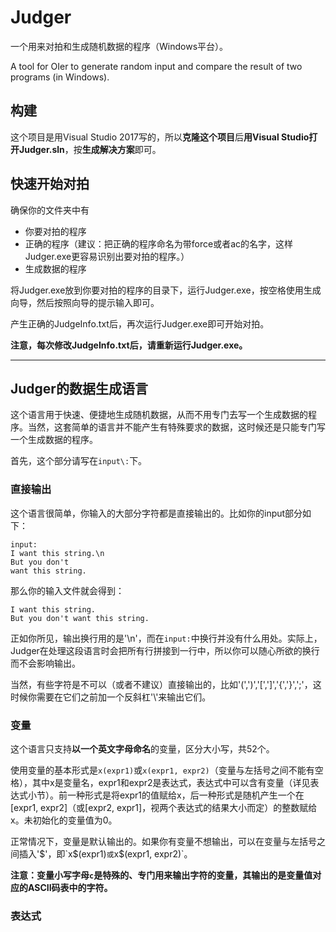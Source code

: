 # Judger
一个用来对拍和生成随机数据的程序（Windows平台）。

A tool for OIer to generate random input and compare the result of two programs (in Windows).

## 构建
这个项目是用Visual Studio 2017写的，所以**克隆这个项目**后**用Visual Studio打开Judger.sln**，按**生成解决方案**即可。

## 快速开始对拍
确保你的文件夹中有
* 你要对拍的程序
* 正确的程序（建议：把正确的程序命名为带force或者ac的名字，这样Judger.exe更容易识别出要对拍的程序。）
* 生成数据的程序

将Judger.exe放到你要对拍的程序的目录下，运行Judger.exe，按空格使用生成向导，然后按照向导的提示输入即可。

产生正确的JudgeInfo.txt后，再次运行Judger.exe即可开始对拍。

**注意，每次修改JudgeInfo.txt后，请重新运行Judger.exe。**

***

## Judger的数据生成语言
这个语言用于快速、便捷地生成随机数据，从而不用专门去写一个生成数据的程序。当然，这套简单的语言并不能产生有特殊要求的数据，这时候还是只能专门写一个生成数据的程序。

首先，这个部分请写在`input\:`下。

### 直接输出
这个语言很简单，你输入的大部分字符都是直接输出的。比如你的input部分如下：

```
input:
I want this string.\n
But you don't 
want this string.
```

那么你的输入文件就会得到：

```
I want this string.
But you don't want this string.
```

正如你所见，输出换行用的是'\\n'，而在`input:`中换行并没有什么用处。实际上，Judger在处理这段语言时会把所有行拼接到一行中，所以你可以随心所欲的换行而不会影响输出。

当然，有些字符是不可以（或者不建议）直接输出的，比如'(',')','[',']','{','}',';'，这时候你需要在它们之前加一个反斜杠'\\'来输出它们。

### 变量
这个语言只支持**以一个英文字母命名**的变量，区分大小写，共52个。

使用变量的基本形式是`x(expr1)`或`x(expr1, expr2)`（变量与左括号之间不能有空格），其中x是变量名，expr1和expr2是表达式，表达式中可以含有变量（详见表达式小节）。前一种形式是将expr1的值赋给x，后一种形式是随机产生一个在\[expr1, expr2\]（或\[expr2, expr1\]，视两个表达式的结果大小而定）的整数赋给x。未初始化的变量值为0。

正常情况下，变量是默认输出的。如果你有变量不想输出，可以在变量与左括号之间插入'$'，即`x$(expr1)`或`x$(expr1, expr2)`。

**注意：变量小写字母`c`是特殊的、专门用来输出字符的变量，其输出的是变量值对应的ASCII码表中的字符。**

### 表达式
